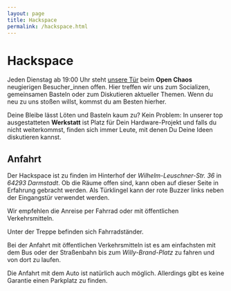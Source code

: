 ```yaml
---
layout: page
title: Hackspace
permalink: /hackspace.html
---
```


Hackspace
=========

Jeden Dienstag ab 19:00 Uhr steht [unsere Tür](http://www.openstreetmap.org/node/546876934) beim **Open Chaos** neugierigen Besucher_innen offen.
Hier treffen wir uns zum Socializen, gemeinsamen Basteln oder zum Diskutieren
aktueller Themen. Wenn du neu zu uns stoßen willst, kommst du am Besten
hierher.

Deine Bleibe lässt Löten und Basteln kaum zu? Kein Problem: In unserer top ausgestatteten **Werkstatt** ist Platz für Dein Hardware-Projekt und falls du nicht weiterkommst, finden sich immer Leute, mit denen Du Deine Ideen diskutieren kannst.

## Anfahrt

Der Hackspace ist zu finden im Hinterhof der *Wilhelm-Leuschner-Str. 36* in *64293 Darmstadt*.
Ob die Räume offen sind, kann oben auf dieser Seite in Erfahrung gebracht werden. Als Türklingel kann der rote Buzzer links neben der Eingangstür verwendet werden.

Wir empfehlen die Anreise per Fahrrad oder mit öffentlichen Verkehrsmitteln.

Unter der Treppe befinden sich Fahrradständer.

Bei der Anfahrt mit öffentlichen Verkehrsmitteln ist es am einfachsten mit dem Bus oder der Straßenbahn bis zum *Willy-Brand-Platz* zu fahren und von dort zu laufen.

Die Anfahrt mit dem Auto ist natürlich auch möglich. Allerdings gibt es keine Garantie einen Parkplatz zu finden.
